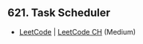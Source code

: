 ## 621. Task Scheduler

-  [LeetCode](https://leetcode.com/problems/task-scheduler/) | [LeetCode CH](https://leetcode.cn/problems/task-scheduler/) (Medium)
